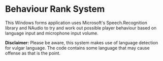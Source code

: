 # Behaviour Rank System

This Windows forms application uses Microsoft's Speech.Recognition library and NAudio to try and work out possible player behaviour based on language input and microphone input volume.

**Disclaimer:** Please be aware, this system makes use of language detection for vulgar language. The code contains some language that may cause offense as that is the point.
